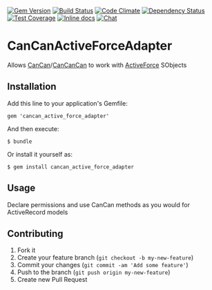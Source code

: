 [![Gem Version](http://img.shields.io/gem/v/cancan_cancan_active_force_adapter_adapter.svg)](http://badge.fury.io/rb/cancan_cancan_active_force_adapter_adapter)
[![Build Status](http://img.shields.io/travis/llhupp/cancan_active_force_adapter.svg)](https://travis-ci.org/llhupp/cancan_active_force_adapter)
[![Code Climate](http://img.shields.io/codeclimate/github/llhupp/cancan_active_force_adapter.svg)](https://codeclimate.com/github/llhupp/cancan_active_force_adapter)
[![Dependency Status](http://img.shields.io/gemnasium/llhupp/cancan_active_force_adapter.svg)](https://gemnasium.com/llhupp/cancan_active_force_adapter)
[![Test Coverage](https://codeclimate.com/github/llhupp/cancan_active_force_adapter/badges/coverage.svg)](https://codeclimate.com/github/llhupp/cancan_active_force_adapter)
[![Inline docs](http://inch-ci.org/github/llhupp/cancan_active_force_adapter.png?branch=master)](http://inch-ci.org/github/llhupp/cancan_active_force_adapter)
[![Chat](http://img.shields.io/badge/chat-gitter-brightgreen.svg)](https://gitter.im/olvap/cancan_active_force_adapter)

# CanCanActiveForceAdapter

Allows [CanCan](https://github.com/ryanb/cancan)/[CanCanCan](https://github.com/CanCanCommunity/cancancan) to work with [ActiveForce](https://github.com/ionia-corporation/active_force) SObjects

## Installation

Add this line to your application's Gemfile:

    gem 'cancan_active_force_adapter'

And then execute:

    $ bundle

Or install it yourself as:

    $ gem install cancan_active_force_adapter

## Usage

Declare permissions and use CanCan methods as you would for ActiveRecord models

## Contributing

1. Fork it
2. Create your feature branch (`git checkout -b my-new-feature`)
3. Commit your changes (`git commit -am 'Add some feature'`)
4. Push to the branch (`git push origin my-new-feature`)
5. Create new Pull Request
